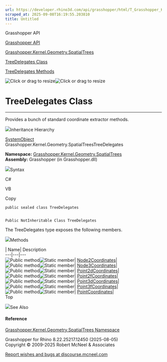 ```yaml
---
url: https://developer.rhino3d.com/api/grasshopper/html/T_Grasshopper_Kernel_Geometry_SpatialTrees_TreeDelegates.htm
scraped_at: 2025-09-08T16:19:55.203810
title: Untitled
---
```


Grasshopper API

[Grasshopper API](../html/723c01da-9986-4db2-8f53-6f3a7494df75.htm
"Grasshopper API")

[Grasshopper.Kernel.Geometry.SpatialTrees](../html/N_Grasshopper_Kernel_Geometry_SpatialTrees.htm
"Grasshopper.Kernel.Geometry.SpatialTrees")

[TreeDelegates
Class](../html/T_Grasshopper_Kernel_Geometry_SpatialTrees_TreeDelegates.htm
"TreeDelegates Class")

[TreeDelegates
Methods](../html/Methods_T_Grasshopper_Kernel_Geometry_SpatialTrees_TreeDelegates.htm
"TreeDelegates Methods")

![Click or drag to resize](../icons/TocOpen.gif)![Click or drag to
resize](../icons/TocClose.gif)

# TreeDelegates Class  
  
---  
  
Provides a bunch of standard coordinate extractor methods.

![](../icons/SectionExpanded.png)Inheritance Hierarchy

[SystemObject](https://docs.microsoft.com/dotnet/api/system.object)  
Grasshopper.Kernel.Geometry.SpatialTreesTreeDelegates  

**Namespace:**
[Grasshopper.Kernel.Geometry.SpatialTrees](N_Grasshopper_Kernel_Geometry_SpatialTrees.htm)  
**Assembly:** Grasshopper (in Grasshopper.dll)

![](../icons/SectionExpanded.png)Syntax

C#

VB

Copy

    
    
    public sealed class TreeDelegates
    
    
    Public NotInheritable Class TreeDelegates

The TreeDelegates type exposes the following members.

![](../icons/SectionExpanded.png)Methods

| Name| Description  
---|---|---  
![Public method](../icons/pubmethod.gif)![Static member](../icons/static.gif)|
[Node2Coordinates](M_Grasshopper_Kernel_Geometry_SpatialTrees_TreeDelegates_Node2Coordinates.htm)|  
![Public method](../icons/pubmethod.gif)![Static member](../icons/static.gif)|
[Node3Coordinates](M_Grasshopper_Kernel_Geometry_SpatialTrees_TreeDelegates_Node3Coordinates.htm)|  
![Public method](../icons/pubmethod.gif)![Static member](../icons/static.gif)|
[Point2dCoordinates](M_Grasshopper_Kernel_Geometry_SpatialTrees_TreeDelegates_Point2dCoordinates.htm)|  
![Public method](../icons/pubmethod.gif)![Static member](../icons/static.gif)|
[Point2fCoordinates](M_Grasshopper_Kernel_Geometry_SpatialTrees_TreeDelegates_Point2fCoordinates.htm)|  
![Public method](../icons/pubmethod.gif)![Static member](../icons/static.gif)|
[Point3dCoordinates](M_Grasshopper_Kernel_Geometry_SpatialTrees_TreeDelegates_Point3dCoordinates.htm)|  
![Public method](../icons/pubmethod.gif)![Static member](../icons/static.gif)|
[Point3fCoordinates](M_Grasshopper_Kernel_Geometry_SpatialTrees_TreeDelegates_Point3fCoordinates.htm)|  
![Public method](../icons/pubmethod.gif)![Static member](../icons/static.gif)|
[PointCoordinates](M_Grasshopper_Kernel_Geometry_SpatialTrees_TreeDelegates_PointCoordinates.htm)|  
Top

![](../icons/SectionExpanded.png)See Also

#### Reference

[Grasshopper.Kernel.Geometry.SpatialTrees
Namespace](N_Grasshopper_Kernel_Geometry_SpatialTrees.htm)

Grasshopper for Rhino 8.22.25217.12450 (2025-08-05)  
Copyright © 2009-2025 Robert McNeel & Associates

[Report wishes and bugs at
discourse.mcneel.com](https://discourse.mcneel.com/c/grasshopper)

